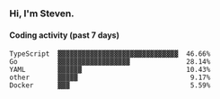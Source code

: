 ### Hi, I'm Steven.

#### Coding activity (past 7 days)
```
TypeScript  ▓▓▓▓▓▓▓▓▓▓▓▓▓▓▓▓▓▓▓▓▓▓▓▓▓▓▓▓▓▓  46.66%
Go          ▓▓▓▓▓▓▓▓▓▓▓▓▓▓▓▓▓▓              28.14%
YAML        ▓▓▓▓▓▓                          10.43%
other       ▓▓▓▓▓                            9.17%
Docker      ▓▓▓                              5.59%
```
